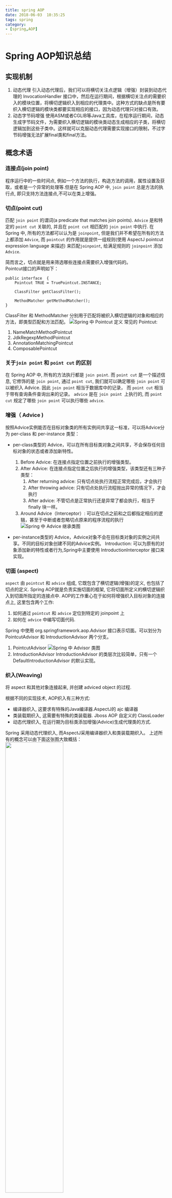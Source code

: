 ```yaml
---
title: spring AOP
date: 2018-06-03  10:35:25
tags: spring            
category: 
- [spring,AOP]
---
```


# Spring AOP知识总结

## 实现机制
1. 动态代理
    引入动态代理后，我们可以将横切关注点逻辑（增强）封装到动态代理的 InvocationHandler 接口中，然后在运行期间，根据横切关注点的需要织入的模块位置，将横切逻辑织入到相应的代理类中。这种方式的缺点是所有要织入横切逻辑的模块类都要实现相应的接口，因为动态代理只对接口有效。
2. 动态字节码增强
    使用ASM或者CGLIB等Java工具库，在程序运行期间，动态生成字节码文件，为需要织入横切逻辑的模块类动态生成相应的子类，将横切逻辑加到这些子类中。这样就可以克服动态代理需要实现接口的限制，不过字节码增强无法扩展final类和final方法。

## 概念术语
### 连接点(join point)
程序运行中的一些时间点, 例如一个方法的执行，构造方法的调用，属性设置及获取，或者是一个异常的处理等.但是在 Spring AOP 中, `join point` 总是方法的执行点, 即只支持方法连接点,不可以在类上增强。

### 切点(point cut)
匹配 `join point` 的谓词(a predicate that matches join points).
`Advice` 是和特定的 `point cut` 关联的, 并且在 `point cut` 相匹配的 `join point` 中执行. 
在 Spring 中, 所有的方法都可以认为是 `joinpoint`, 但是我们并不希望在所有的方法上都添加 `Advice`, 而 `pointcut` 的作用就是提供一组规则(使用 AspectJ pointcut expression language 来描述) 来匹配`joinpoint`, 给满足规则的 `joinpoint` 添加 `Advice`.

简而言之，切点就是用来筛选哪些连接点需要织入增强代码的。  
Pointcut接口的声明如下：
```
public interface  {
    Pointcut TRUE = TruePointcut.INSTANCE;

    ClassFilter getClassFilter();

    MethodMatcher getMethodMatcher();
}
```
ClassFilter 和 MethodMatcher 分别用于匹配将被织入横切逻辑的对象和相应的方法，即类型匹配和方法匹配。
![Spring 中 Pointcut 定义](/pics/Pointcut.png)
常见的 Pointcut:
1. NameMatchMethodPointcut
2. JdkRegexpMethodPointcut
3. AnnotationMatchingPointcut
4. ComposablePointcut

### 关于`join point` 和 `point cut` 的区别
在 Spring AOP 中, 所有的方法执行都是 `join point`. 而 `point cut` 是一个描述信息, 它修饰的是 `join point`, 通过 `point cut`, 我们就可以确定哪些 `join point` 可以被织入 Advice. 因此 `join point` 相当于数据库中的记录， 而 `point cut` 相当于带有查询条件查询出来的记录。
`advice` 是在 `join point `上执行的, 而 `point cut` 规定了哪些 `join point` 可以执行哪些 `advice`.

### 增强（ Advice )
按照Advice实例能否在目标对象类的所有实例间共享这一标准，可以将Advice分为 per-class 和 per-instance 类型：
+ per-class类型的 Advice，可以在所有目标类对象之间共享，不会保存任何目标对象的状态或者添加新特性。

  1. Before Advice: 在连接点指定位置之前执行的增强类型。
  2. After Advice: 在连接点指定位置之后执行的增强类型，该类型还有三种子类型：
     1. After returning advice: 只有切点处执行流程正常完成后，才会执行
     2. After throwing advice: 只有切点处执行流程抛出异常的情况下，才会执行
     3. After advice: 不管切点是正常执行还是异常了都会执行，相当于 finally 块一样。
  3. Around Advice（Interceptor）: 可以在切点之前和之后都指定相应的逻辑，甚至于中断或者忽略切点原来的程序流程的执行
  ![Spring 中 Advice 继承类图](/pics/Advice.png)
+ per-instance类型的 Advice，Advice对象不会在目标类对象的实例之间共享。不同的目标对象创建不同的Advice实例。
  Introduction: 可以为原有的对象添加新的特性或者行为,Spring中主要使用 IntroductionInterceptor 接口来实现。
  <img src="/pics/aop-introduction.png" alt="">

### 切面 (aspect)
`aspect` 由 `pointcut` 和 `advice` 组成, 它既包含了横切逻辑(增强)的定义, 也包括了切点的定义. Spring AOP就是负责实施切面的框架, 它将切面所定义的横切逻辑织入到切面所指定的连接点中.
AOP的工作重心在于如何将增强织入目标对象的连接点上, 这里包含两个工作:

1. 如何通过 `pointcut` 和 `advice` 定位到特定的 joinpoint 上
2. 如何在 `advice` 中编写切面代码.

Spring 中使用 org.springframework.aop.Advisor 接口表示切面。可以划分为 PointcutAdvisor 和 IntroductionAdvisor 两个分支。
1. PointcutAdvisor
    ![Spring 中 Advisor 类图](/pics/Advisor.png)
2. IntroductionAdvisor
    IntroductionAdvisor 的类层次比较简单，只有一个 DefaultIntroductionAdvisor 的默认实现。

### 织入(Weaving)
将 aspect 和其他对象连接起来, 并创建 adviced object 的过程.

根据不同的实现技术, AOP织入有三种方式:

* 编译器织入, 这要求有特殊的Java编译器.AspectJ的 ajc 编译器
* 类装载期织入, 这需要有特殊的类装载器. Jboss AOP 自定义的 ClassLoader
* 动态代理织入, 在运行期为目标类添加增强(Advice)生成代理类的方式.

Spring 采用动态代理织入, 而AspectJ采用编译器织入和类装载期织入。
上述所有的概念可以由下面这张图大致概括：
<img src="/pics/spring-aop.png" alt="" height=60% width=60%>

## Spring AOP 的织入
AspectJ使用 ajc 编译器作为它的织入器，Jboss AOP 自定义的ClassLoader作为织入器， Spring AOP 中使用 ProxyFactory 作为织入器。使用 ProxyFactory 很简单，只需要以下3步：
1. 第一就是告诉它你要织入的目标对象：可以在构造函数中直接传入，也可以用setter方法设置
2. 第二就是告诉它要应用到目标对象的Aspect(Advisor)或者直接告诉它Advice：addAdvisor()/addAdvice()
3. 最后直接调用 ProxyFactory 的 getProxy() 方法就可以获得增强的代理对象
```
ProxyFactory proxyFactory = new ProxyFactory(targetObj);
//或者 proxyFactory.setTarget(targetObj);
proxyFactory.addAdvisor(advisor);
//或者 proxyFactory.addAdvice(advice);
Object proxy = proxyFactory.getProxy();
```
默认情况下，如果目标对象实现了接口， ProxyFactory 会使用 JDK 的动态代理生成代理对象，下述三种情况会使用基于类的代理：
1. 目标类没有实现任何接口，忽略 proxyTargetClass 的值
2. 如果 ProxyFactory 的 proxyTargetClass 属性为 true
3. 如果 ProxyFactory 的 optimize 属性为 true

上述方式主要是对于编程式AOP的支持。另外，为了支持容器，Spring提供了 ProxyFactoryBean 来支持配置式的AOP。

### Spring AOP 的自动织入
Spring 提供了自动代理机制，让容器自动生成代理，把开发人员从繁琐的配置工作中解放出来。在内部，Spring 使用 BeanPostProcessor 自动完成这项工作。只要提供一个 BeanPostProcessor，这个 BeanPostProcessor 在对象实例化时，为符合条件的 bean 生成代理对象并返回，而不是返回实例化的目标 bean 本身，可以用下述伪代码表示大致过程：
```
for(bean in beanfactory){
    if(如果要为该bean 生成代理对象){
        Object proxy = createProxy(bean);
        return proxy;
    }else{
        Object instance = createInstance(bean);
        return instance;
    }
}
```
![Spring 中 ProxyCreator 类图](/pics/ProxyCreator.png)

## @AspectJ 支持
@AspectJ 是一种使用 Java 注解来实现 AOP 的编码风格.
@AspectJ 风格的 AOP 是 AspectJ Project 在 AspectJ 5 中引入的, 并且 Spring 也支持@AspectJ 的 AOP 风格.

### 使能 @AspectJ 支持
`@AspectJ` 可以以 XML 的方式或以注解的方式来使能, 并且不论以哪种方式使能@ASpectJ, 我们都必须保证 aspectjweaver.jar 在 classpath 中.

使用 Java Configuration 方式使能@AspectJ

    @Configuration
    @EnableAspectJAutoProxy
    public class AppConfig {
    }

使用 XML 方式使能@AspectJ

    <aop:aspectj-autoproxy/>

### 定义aspect(切面)
当使用注解 `@Aspect` 标注一个 Bean 后, 那么 Spring 框架会自动收集这些 Bean, 并添加到 Spring AOP 中, 例如:

    @Component
    @Aspect
    public class MyTest {
    }
注意, 仅仅使用@Aspect 注解, 并不能将一个 Java 对象转换为 Bean, 因此我们还需要使用类似 @Component 之类的注解.
注意, 如果一个类被@Aspect标注, 则这个类就不能是其他 aspect 的 **advised object** 了, 因为使用 @Aspect 后, 这个类就会被排除在 auto-proxying 机制之外.


### 声明 pointcut
一个 pointcut 的声明由两部分组成:

* 一个方法签名, 包括方法名和相关参数
* 一个 pointcut 表达式, 用来指定哪些方法执行是我们感兴趣的(即因此可以织入 advice).

在@AspectJ风格的AOP中, 我们使用一个方法来描述 pointcut, 即:

    @Pointcut("execution(* com.xys.service.UserService.*(..))") // 切点表达式
    private void dataAccessOperation() {} // 切点前面
这个方法必须无返回值.
这个方法本身就是 pointcut signature, pointcut 表达式使用@Pointcut 注解指定.
上面我们简单地定义了一个 pointcut, 这个 pointcut 所描述的是: 匹配所有在包 com.xys.service.UserService 下的所有方法的执行.

### 切点标志符(designator)
AspectJ5的切点表达式由标志符(designator)和操作参数组成. 如 "execution( greetTo(..))" 的切点表达式, execution 就是标志符, 而圆括号里的 greetTo(..) 就是操作参数.

1. execution
    
    匹配 join point 的执行, 例如 "execution(* hello(..))" 表示匹配所有目标类中的 hello() 方法. 这个是最基本的 pointcut 标志符.

2. within
    
    匹配特定包下的所有 join point, 例如 within(com.xys.\*) 表示 com.xys 包中的所有连接点, 即包中的所有类的所有方法. 而 within(com.xys.service.*Service) 表示在 com.xys.service 包中所有以 Service 结尾的类的所有的连接点.

3. this 与 target
    
    this 的作用是匹配一个 bean, 这个 bean(Spring AOP proxy) 是一个给定类型的实例(instance of). 而 target 匹配的是一个目标对象(target object, 即需要织入 advice 的原始的类), 此对象是一个给定类型的实例(instance of).

4. bean

    匹配 bean 名字为指定值的 bean 下的所有方法, 例如:

    bean(*Service) // 匹配名字后缀为 Service 的 bean 下的所有方法
    bean(myService) // 匹配名字为 myService 的 bean 下的所有方法

5. args

    匹配参数满足要求的的方法.
    例如:

        @Pointcut("within(com.xys.demo2.*)")
        public void pointcut2() {
        }

        @Before(value = "pointcut2()  &&  args(name)")
        public void doSomething(String name) {
            logger.info("---page: {}---", name);
        }

        @Service
        public class NormalService {
            private Logger logger = LoggerFactory.getLogger(getClass());

            public void someMethod() {
                logger.info("---NormalService: someMethod invoked---");
            }


            public String test(String name) {
                logger.info("---NormalService: test invoked---");
                return "服务一切正常";
            }
        }
    当 NormalService.test 执行时, 则 advice doSomething 就会执行, test 方法的参数 name 就会传递到 doSomething 中.

常用例子:

     // 匹配只有一个参数 name 的方法
    @Before(value = "aspectMethod()  &&  args(name)")
    public void doSomething(String name) {
    }
    // 匹配第一个参数为 name 的方法
    @Before(value = "aspectMethod()  &&  args(name, ..)")
    public void doSomething(String name) {
    }

    // 匹配第二个参数为 name 的方法
    Before(value = "aspectMethod()  &&  args(*, name, ..)")
    public void doSomething(String name) {
    }
    
 6. @annotation
 
    匹配由指定注解所标注的方法, 例如:

        @Pointcut("@annotation(com.xys.demo1.AuthChecker)")
        public void pointcut() {
        }
    则匹配由注解 AuthChecker 所标注的方法.

### 常见的切点表达式

* 匹配方法签名

        // 匹配指定包中的所有的方法
        execution(* com.xys.service.*(..))

        // 匹配当前包中的指定类的所有方法
        execution(* UserService.*(..))

        // 匹配指定包中的所有 public 方法
        execution(public * com.xys.service.*(..))

        // 匹配指定包中的所有 public 方法, 并且返回值是 int 类型的方法
        execution(public int com.xys.service.*(..))

        // 匹配指定包中的所有 public 方法, 并且第一个参数是 String, 返回值是 int 类型的方法
        execution(public int com.xys.service.*(String name, ..))

* 匹配类型签名

        // 匹配指定包中的所有的方法, 但不包括子包
        within(com.xys.service.*)

        // 匹配指定包中的所有的方法, 包括子包
        within(com.xys.service..*)

        // 匹配当前包中的指定类中的方法
        within(UserService)


        // 匹配一个接口的所有实现类中的实现的方法
        within(UserDao+)

* 匹配 Bean 名字
* 
        // 匹配以指定名字结尾的 Bean 中的所有方法
        bean(*Service)

* 切点表达式组合

        // 匹配以 Service 或 ServiceImpl 结尾的 bean
        bean(*Service || *ServiceImpl)

        // 匹配名字以 Service 结尾, 并且在包 com.xys.service 中的 bean
        bean(*Service) && within(com.xys.service.*)


### 声明 advice
advice 是和一个 pointcut 表达式关联在一起的, 并且会在匹配的 join point 的方法执行的前/后/周围 运行. pointcut 表达式可以是简单的一个 pointcut 名字的引用, 或者是完整的 pointcut 表达式.
下面我们以几个简单的 advice 为例子, 来看一下一个 advice 是如何声明的.

#### Before advice
    /**
     * @author xiongyongshun
     * @version 1.0
     * @created 16/9/9 13:13
     */
    @Component
    @Aspect
    public class BeforeAspectTest {
        // 定义一个 Pointcut, 使用 切点表达式函数 来描述对哪些 Join point 使用 advise.
        @Pointcut("execution(* com.xys.service.UserService.*(..))")
        public void dataAccessOperation() {
        }
    }

    @Component
    @Aspect
    public class AdviseDefine {
        // 定义 advise
        @Before("com.xys.aspect.PointcutDefine.dataAccessOperation()")
        public void doBeforeAccessCheck(JoinPoint joinPoint) {
            System.out.println("*****Before advise, method: " + joinPoint.getSignature().toShortString() + " *****");
        }
    }
这里, @Before 引用了一个 pointcut, 即 "com.xys.aspect.PointcutDefine.dataAccessOperation()" 是一个 pointcut 的名字.
如果我们在 advice 在内置 pointcut, 则可以:

    @Component
    @Aspect
    public class AdviseDefine {
        // 将 pointcut 和 advice 同时定义
        @Before("within(com.xys.service..*)")
        public void doAccessCheck(JoinPoint joinPoint) {
            System.out.println("*****doAccessCheck, Before advise, method: " + joinPoint.getSignature().toShortString() + " *****");
        }
    }

#### around advice

around advice 比较特别, 它可以在一个方法的之前之前和之后添加不同的操作, 并且甚至可以决定何时, 如何, 是否调用匹配到的方法.

    @Component
    @Aspect
    public class AdviseDefine {
        // 定义 advise
        @Around("com.xys.aspect.PointcutDefine.dataAccessOperation()")
        public Object doAroundAccessCheck(ProceedingJoinPoint pjp) throws Throwable {
            StopWatch stopWatch = new StopWatch();
            stopWatch.start();
            // 开始
            Object retVal = pjp.proceed(); 
            stopWatch.stop();
            // 结束
            System.out.println("invoke method: " + pjp.getSignature().getName() + ", elapsed time: " + stopWatch.getTotalTimeMillis());
            return retVal;
        }
    }
around advice 和前面的 before advice 差不多, 只是我们把注解 @Before 改为了 @Around 了.
